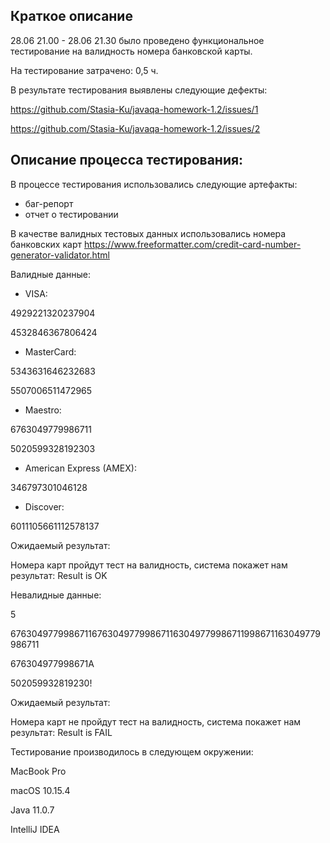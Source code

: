  ## Краткое описание ##

28.06 21.00 - 28.06 21.30 было проведено функциональное тестирование на валидность номера банковской карты.

На тестирование затрачено: 0,5 ч.

В результате тестирования выявлены следующие дефекты:

https://github.com/Stasia-Ku/javaqa-homework-1.2/issues/1 

https://github.com/Stasia-Ku/javaqa-homework-1.2/issues/2

## Описание процесса тестирования: ##

В процессе тестирования использовались следующие артефакты:

* баг-репорт
* отчет о тестировании

В качестве валидных тестовых данных использовались номера банковских карт https://www.freeformatter.com/credit-card-number-generator-validator.html

Валидные данные:
* VISA:

 4929221320237904
 
 4532846367806424
* MasterCard:

5343631646232683

5507006511472965
* Maestro:

6763049779986711

5020599328192303

* American Express (AMEX):

346797301046128

* Discover:

6011105661112578137

Ожидаемый результат: 

Номера карт пройдут тест на валидность, система покажет нам результат: Result is OK

Невалидные данные: 

5

6763049779986711676304977998671163049779986711998671163049779986711

676304977998671A

502059932819230!









Ожидаемый результат: 

Номера карт не пройдут тест на валидность, система покажет нам результат: Result is FAIL

Тестирование производилось в следующем окружении:

MacBook Pro

macOS 10.15.4

Java 11.0.7

IntelliJ IDEA
